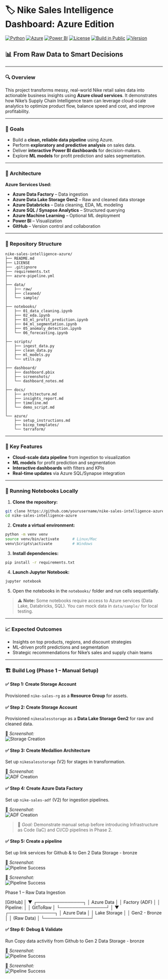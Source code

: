 
# 🏷️ Nike Sales Intelligence Dashboard: Azure Edition

[![Python](https://img.shields.io/badge/python-3.11-blue.svg)](https://www.python.org/)
[![Azure](https://img.shields.io/badge/azure-cloud-blueviolet.svg)](https://azure.microsoft.com/)
[![Power BI](https://img.shields.io/badge/power--bi-report-yellowgreen.svg)](https://powerbi.microsoft.com/)
[![License](https://img.shields.io/badge/license-MIT-lightgrey.svg)](LICENSE)
[![Build in Public](https://img.shields.io/badge/build--in--public-active-brightgreen.svg)]()
[![Version](https://img.shields.io/badge/version-Phase%201-blue.svg)]()


## 📊 From Raw Data to Smart Decisions

---

### 🔍 Overview

This project transforms messy, real-world Nike retail sales data into actionable business insights using **Azure cloud services**. It demonstrates how Nike’s Supply Chain Intelligence team can leverage cloud-scale analytics to optimize product flow, balance speed and cost, and improve profitability.

---

### 🎯 Goals
- Build a **clean, reliable data pipeline** using Azure.
- Perform **exploratory and predictive analysis** on sales data.
- Deliver **interactive Power BI dashboards** for decision-makers.
- Explore **ML models** for profit prediction and sales segmentation.

---

### 🧱 Architecture
**Azure Services Used:**
- **Azure Data Factory** – Data ingestion
- **Azure Data Lake Storage Gen2** – Raw and cleaned data storage
- **Azure Databricks** – Data cleaning, EDA, ML modeling
- **Azure SQL / Synapse Analytics** – Structured querying
- **Azure Machine Learning** – Optional ML deployment
- **Power BI** – Visualization
- **GitHub** – Version control and collaboration

---

### 📁 Repository Structure

```
nike-sales-intelligence-azure/
├── README.md
├── LICENSE
├── .gitignore
├── requirements.txt
├── azure-pipeline.yml
│
├── data/
│   ├── raw/
│   ├── cleaned/
│   └── sample/
│
├── notebooks/
│   ├── 01_data_cleaning.ipynb
│   ├── 02_eda.ipynb
│   ├── 03_ml_profit_prediction.ipynb
│   ├── 04_ml_segmentation.ipynb
│   ├── 05_anomaly_detection.ipynb
│   └── 06_forecasting.ipynb
│
├── scripts/
│   ├── ingest_data.py
│   ├── clean_data.py
│   ├── ml_models.py
│   └── utils.py
│
├── dashboard/
│   ├── dashboard.pbix
│   ├── screenshots/
│   └── dashboard_notes.md
│
├── docs/
│   ├── architecture.md
│   ├── insights_report.md
│   ├── timeline.md
│   └── demo_script.md
│
└── azure/
    ├── setup_instructions.md
    ├── bicep_templates/
    └── terraform/
```

---

### 📌 Key Features
- **Cloud-scale data pipeline** from ingestion to visualization
- **ML models** for profit prediction and segmentation
- **Interactive dashboards** with filters and KPIs
- **Real-time updates** via Azure SQL/Synapse integration

---

### 🏃 Running Notebooks Locally

1. **Clone the repository:**
```bash
git clone https://github.com/yourusername/nike-sales-intelligence-azure.git
cd nike-sales-intelligence-azure
```

2. **Create a virtual environment:**
```bash
python -m venv venv
source venv/bin/activate      # Linux/Mac
venv\Scripts\activate         # Windows
```

3. **Install dependencies:**
```bash
pip install -r requirements.txt
```

4. **Launch Jupyter Notebook:**
```bash
jupyter notebook
```

5. Open the notebooks in the `notebooks/` folder and run cells sequentially.

> ⚠️ **Note:** Some notebooks require access to Azure services (Data Lake, Databricks, SQL). You can mock data in `data/sample/` for local testing.


---

### 📈 Expected Outcomes
- Insights on top products, regions, and discount strategies
- ML-driven profit predictions and segmentation
- Strategic recommendations for Nike’s sales and supply chain teams


---

### 🏗️ Build Log (Phase 1 – Manual Setup)


#### ✅ Step 1: Create Storage Account
Provisioned `nike-sales-rg` as a **Resource Group** for assets.

#### ✅ Step 2: Create Storage Account
Provisioned `nikesalesstorage` as a **Data Lake Storage Gen2** for raw and cleaned data.

📸 *Screenshot:*  
![Storage Creation](docs/screenshots/storage_creation.png)


#### ✅ Step 3: Create Medallion Architecture
Set up `nikesalesstorage` (V2) for stages in transformation.

📸 *Screenshot:*  
![ADF Creation](docs/screenshots/medallion.png)


#### ✅ Step 4: Create Azure Data Factory
Set up `nike-sales-adf` (V2) for ingestion pipelines.

📸 *Screenshot:*  
![ADF Creation](docs/screenshots/adf_creation.png)

> 🧠 *Goal:* Demonstrate manual setup before introducing Infrastructure as Code (IaC) and CI/CD pipelines in Phase 2.

#### ✅ Step 5: Create a pipeline
Set up link services for Github & to Gen 2 Data Storage - bronze


📸 *Screenshot:*  
![Pipeline Success](docs/screenshots/linkservice.png)


📸 *Screenshot:*  
![Pipeline Success](docs/screenshots/linkservice2.png)



Phase 1 – Raw Data Ingestion

   [GitHub]
     │
     ▼
 ┌───────────────┐
 │ Azure Data    │
 │ Factory (ADF) │
 │ Pipeline:     │
 │ GitToRaw      │
 └───────────────┘
     │
     ▼
 ┌───────────────┐
 │ Azure Data    │
 │ Lake Storage  │
 │ Gen2 - Bronze │
 │ (Raw Data)    │
 └───────────────┘


#### ✅ Step 6: Debug & Validate
Run Copy data activitiy from Github to Gen 2 Data Storage - bronze

📸 *Screenshot:*  
![Pipeline Success](docs/screenshots/copydata.png)

📸 *Screenshot:*  
![Pipeline Success](docs/screenshots/copydata2.png)
